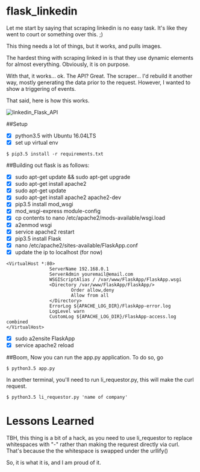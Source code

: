 # flask_linkedin

Let me start by saying that scraping linkedin is no easy task. It's like they went to court or something over this. ;)

This thing needs a lot of things, but it works, and pulls images. 

The hardest thing with scraping linked in is that they use dynamic elements for almost everything. Obviously, it is on
purpose. 

With that, it works... ok. The API? Great. The scraper... I'd rebuild it another way, mostly generating the data prior 
to the request. However, I wanted to show a triggering of events. 

That said, here is how this works.

![linkedin_Flask_API](images/sweet.png "Sweet!")

##Setup
- [x] python3.5 with Ubuntu 16.04LTS
- [x] set up virtual env

```
$ pip3.5 install -r requirements.txt

```

##Building out flask is as follows:

- [x] sudo apt-get update && sudo apt-get upgrade
- [x] sudo apt-get install apache2 
- [x] sudo apt-get update
- [x] sudo apt-get install apache2 apache2-dev
- [x] pip3.5 install mod_wsgi
- [x] mod_wsgi-express module-config
- [x] cp contents to nano /etc/apache2/mods-available/wsgi.load
- [x] a2enmod wsgi
- [x] service apache2 restart
- [x] pip3.5 install Flask
- [x] nano /etc/apache2/sites-available/FlaskApp.conf
- [x] update the ip to localhost (for now)

```
<VirtualHost *:80>
                ServerName 192.168.0.1
                ServerAdmin youremail@email.com
                WSGIScriptAlias / /var/www/FlaskApp/FlaskApp.wsgi
                <Directory /var/www/FlaskApp/FlaskApp/>
                        Order allow,deny
                        Allow from all
                </Directory>
                ErrorLog ${APACHE_LOG_DIR}/FlaskApp-error.log
                LogLevel warn
                CustomLog ${APACHE_LOG_DIR}/FlaskApp-access.log combined
</VirtualHost>
```
- [x] sudo a2ensite FlaskApp
- [x] service apache2 reload

##Boom, Now you can run the app.py application. To do so, go


```
$ python3.5 app.py
```
In another terminal, you'll need to run li_requestor.py, this will make the curl request.

```
$ python3.5 li_requestor.py 'name of company'
```

# Lessons Learned
TBH, this thing is a bit of a hack, as you need to use li_requestor to replace whitespaces with "-" rather than making
the requrest directly via curl. That's because the the whitespace is swapped under the urllify()

So, it is what it is, and I am proud of it. 

